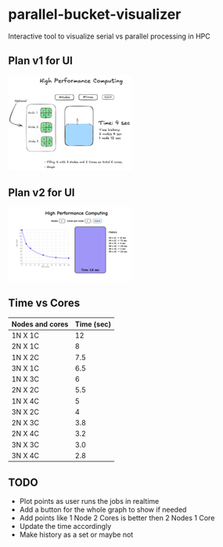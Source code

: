 # parallel-bucket-visualizer
Interactive tool to visualize serial vs parallel processing in HPC

## Plan v1 for UI

<img src="./docs/assets/Plan1.png" width="50%">

## Plan v2 for UI

<img src="./docs/assets/Plan2.png" width="50%">


## Time vs Cores

| Nodes and cores | Time (sec) | 
| --------------- | ---------- | 
| 1N X 1C         |     12     | 
| 2N X 1C         |     8      | 
| 1N X 2C         |     7.5    | 
| 3N X 1C         |     6.5    | 
| 1N X 3C         |     6      | 
| 2N X 2C         |     5.5    | 
| 1N X 4C         |     5      | 
| 3N X 2C         |     4      | 
| 2N X 3C         |     3.8    | 
| 2N X 4C         |     3.2    | 
| 3N X 3C         |     3.0    | 
| 3N X 4C         |     2.8    | 

## TODO

- Plot points as user runs the jobs in realtime
- Add a button for the whole graph to show if needed
- Add points like 1 Node 2 Cores is better then 2 Nodes 1 Core
- Update the time accordingly
- Make history as a set or maybe not